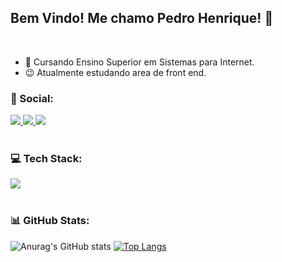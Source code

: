 ## Bem Vindo! Me chamo Pedro Henrique! 👋

<br>

- 🌱 Cursando Ensino Superior em Sistemas para Internet.
- 😉 Atualmente estudando area de front end.

### 📱 Social:
<div align="left">
<a href=" "><img src="https://img.shields.io/badge/linkedin-%230077B5.svg?style=for-the-badge&logo=linkedin&logoColor=white"> </a>
<a href=" "><img src="https://img.shields.io/badge/Instagram-%23E4405F.svg?style=for-the-badge&logo=Instagram&logoColor=white"> </a>
<a href=" "><img src="https://img.shields.io/badge/Gmail-D14836?style=for-the-badge&logo=gmail&logoColor=white"> </a>
</div>

<br>

### 💻 Tech Stack:
<div align="left">
<img src="https://devicons.dev.br/icons?icon=CSS,HTML,JavaScript,PHP,C,Bootstrap,Figma,Git,MySQL&theme=dark" > 
</div>

<br>

### 📊 GitHub Stats:
![Anurag's GitHub stats](https://github-readme-stats.vercel.app/api?username=PedroHF1&show_icons=true&theme=highcontrast)
[![Top Langs](https://github-readme-stats.vercel.app/api/top-langs/?username=PedroHF1&layout=compact&show_icons=true&theme=highcontrast)](https://github.com/PedroHF1/github-readme-stats)
